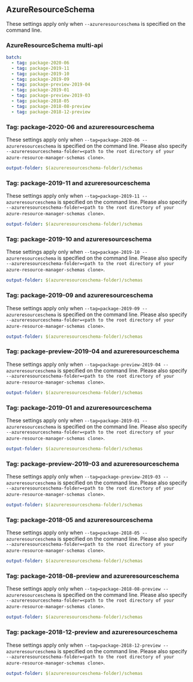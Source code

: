 ## AzureResourceSchema

These settings apply only when `--azureresourceschema` is specified on the command line.

### AzureResourceSchema multi-api

``` yaml $(azureresourceschema) && $(multiapi)
batch:
  - tag: package-2020-06
  - tag: package-2019-11
  - tag: package-2019-10
  - tag: package-2019-09
  - tag: package-preview-2019-04
  - tag: package-2019-01
  - tag: package-preview-2019-03
  - tag: package-2018-05
  - tag: package-2018-08-preview
  - tag: package-2018-12-preview
```

### Tag: package-2020-06 and azureresourceschema

These settings apply only when `--tag=package-2020-06 --azureresourceschema` is specified on the command line.
Please also specify `--azureresourceschema-folder=<path to the root directory of your azure-resource-manager-schemas clone>`.

``` yaml $(tag) == 'package-2020-06' && $(azureresourceschema)
output-folder: $(azureresourceschema-folder)/schemas
```

### Tag: package-2019-11 and azureresourceschema

These settings apply only when `--tag=package-2019-11 --azureresourceschema` is specified on the command line.
Please also specify `--azureresourceschema-folder=<path to the root directory of your azure-resource-manager-schemas clone>`.

``` yaml $(tag) == 'package-2019-11' && $(azureresourceschema)
output-folder: $(azureresourceschema-folder)/schemas
```

### Tag: package-2019-10 and azureresourceschema

These settings apply only when `--tag=package-2019-10 --azureresourceschema` is specified on the command line.
Please also specify `--azureresourceschema-folder=<path to the root directory of your azure-resource-manager-schemas clone>`.

``` yaml $(tag) == 'package-2019-10' && $(azureresourceschema)
output-folder: $(azureresourceschema-folder)/schemas
```

### Tag: package-2019-09 and azureresourceschema

These settings apply only when `--tag=package-2019-09 --azureresourceschema` is specified on the command line.
Please also specify `--azureresourceschema-folder=<path to the root directory of your azure-resource-manager-schemas clone>`.

``` yaml $(tag) == 'package-2019-09' && $(azureresourceschema)
output-folder: $(azureresourceschema-folder)/schemas
```

### Tag: package-preview-2019-04 and azureresourceschema

These settings apply only when `--tag=package-preview-2019-04 --azureresourceschema` is specified on the command line.
Please also specify `--azureresourceschema-folder=<path to the root directory of your azure-resource-manager-schemas clone>`.

``` yaml $(tag) == 'package-preview-2019-04' && $(azureresourceschema)
output-folder: $(azureresourceschema-folder)/schemas
```

### Tag: package-2019-01 and azureresourceschema

These settings apply only when `--tag=package-2019-01 --azureresourceschema` is specified on the command line.
Please also specify `--azureresourceschema-folder=<path to the root directory of your azure-resource-manager-schemas clone>`.

``` yaml $(tag) == 'package-2019-01' && $(azureresourceschema)
output-folder: $(azureresourceschema-folder)/schemas
```

### Tag: package-preview-2019-03 and azureresourceschema

These settings apply only when `--tag=package-preview-2019-03 --azureresourceschema` is specified on the command line.
Please also specify `--azureresourceschema-folder=<path to the root directory of your azure-resource-manager-schemas clone>`.

``` yaml $(tag) == 'package-preview-2019-03' && $(azureresourceschema)
output-folder: $(azureresourceschema-folder)/schemas
```

### Tag: package-2018-05 and azureresourceschema

These settings apply only when `--tag=package-2018-05 --azureresourceschema` is specified on the command line.
Please also specify `--azureresourceschema-folder=<path to the root directory of your azure-resource-manager-schemas clone>`.

``` yaml $(tag) == 'package-2018-05' && $(azureresourceschema)
output-folder: $(azureresourceschema-folder)/schemas
```

### Tag: package-2018-08-preview and azureresourceschema

These settings apply only when `--tag=package-2018-08-preview --azureresourceschema` is specified on the command line.
Please also specify `--azureresourceschema-folder=<path to the root directory of your azure-resource-manager-schemas clone>`.

``` yaml $(tag) == 'package-2018-08-preview' && $(azureresourceschema)
output-folder: $(azureresourceschema-folder)/schemas
```

### Tag: package-2018-12-preview and azureresourceschema

These settings apply only when `--tag=package-2018-12-preview --azureresourceschema` is specified on the command line.
Please also specify `--azureresourceschema-folder=<path to the root directory of your azure-resource-manager-schemas clone>`.

``` yaml $(tag) == 'package-2018-12-preview' && $(azureresourceschema)
output-folder: $(azureresourceschema-folder)/schemas
```


